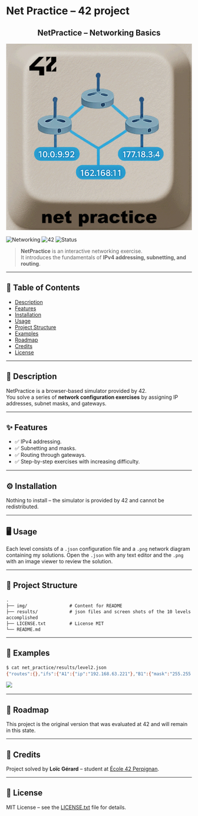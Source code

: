 # Net Practice – 42 project

<div align="center">
  <h2>NetPractice – Networking Basics</h2>
  <img src="./img/net_practice.png"/>
  <br>
</div>

![Networking](https://img.shields.io/badge/topic-Networking-blue)
![42](https://img.shields.io/badge/school-42-black)
![Status](https://img.shields.io/badge/status-completed-brightgreen)

> **NetPractice** is an interactive networking exercise.  
> It introduces the fundamentals of **IPv4 addressing, subnetting, and routing**.

---

## 📖 Table of Contents
- [Description](#-description)
- [Features](#-features)
- [Installation](#%EF%B8%8F-installation)
- [Usage](#-usage)
- [Project Structure](#-project-structure)
- [Examples](#-examples)
- [Roadmap](#-roadmap)
- [Credits](#-credits)
- [License](#-license)

---

## 📝 Description
NetPractice is a browser-based simulator provided by 42.  
You solve a series of **network configuration exercises** by assigning IP addresses, subnet masks, and gateways.  

---

## ✨ Features
- ✅ IPv4 addressing.  
- ✅ Subnetting and masks.  
- ✅ Routing through gateways.  
- ✅ Step-by-step exercises with increasing difficulty.  

---

## ⚙️ Installation
Nothing to install – the simulator is provided by 42 and cannot be redistributed.

---

## 🖥 Usage

Each level consists of a `.json` configuration file and a `.png` network diagram containing my solutions.
Open the `.json` with any text editor and the `.png` with an image viewer to review the solution.

---

## 📂 Project Structure

```
.
├── img/                # Content for README
├── results/            # json files and screen shots of the 10 levels accomplished
├── LICENSE.txt		    # License MIT
└── README.md
```

---

## 🔎 Examples

```bash
$ cat net_practice/results/level2.json
{"routes":{},"ifs":{"A1":{"ip":"192.168.63.221"},"B1":{"mask":"255.255.255.224"},"C1":{"ip":"192.168.63.253"},"D1":{"ip":"192.168.63.254"}}}%
```

<img src="./img/results/level2.png" height="500"/>

---

## 🚀 Roadmap
This project is the original version that was evaluated at 42 and will remain in this state.  

---
## 👤 Credits
Project solved by **Loïc Gérard** – student at [École 42 Perpignan](https://42perpignan.fr).  

---

## 📜 License
MIT License – see the [LICENSE.txt](./LICENSE.txt) file for details.

